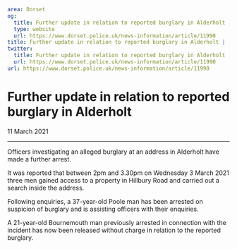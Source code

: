 ```yaml
area: Dorset
og:
  title: Further update in relation to reported burglary in Alderholt
  type: website
  url: https://www.dorset.police.uk/news-information/article/11990
title: Further update in relation to reported burglary in Alderholt |
twitter:
  title: Further update in relation to reported burglary in Alderholt
  url: https://www.dorset.police.uk/news-information/article/11990
url: https://www.dorset.police.uk/news-information/article/11990
```

# Further update in relation to reported burglary in Alderholt

11 March 2021

* * *

Officers investigating an alleged burglary at an address in Alderholt have made a further arrest.

It was reported that between 2pm and 3.30pm on Wednesday 3 March 2021 three men gained access to a property in Hillbury Road and carried out a search inside the address.

Following enquiries, a 37-year-old Poole man has been arrested on suspicion of burglary and is assisting officers with their enquiries.

A 21-year-old Bournemouth man previously arrested in connection with the incident has now been released without charge in relation to the reported burglary.
